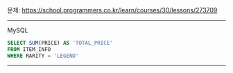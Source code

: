 문제: https://school.programmers.co.kr/learn/courses/30/lessons/273709

---
MySQL

```SQL
SELECT SUM(PRICE) AS 'TOTAL_PRICE'
FROM ITEM_INFO
WHERE RARITY = 'LEGEND'
```

---
